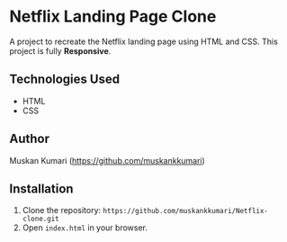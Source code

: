 # Netflix Landing Page Clone
A project to recreate the Netflix landing page using HTML and CSS. This project is fully <strong>Responsive</strong>. 

## Technologies Used
- HTML
- CSS

 ## Author
Muskan Kumari
(https://github.com/muskankkumari)

## Installation
1. Clone the repository: `https://github.com/muskankkumari/Netflix-clone.git`
2. Open `index.html` in your browser.
